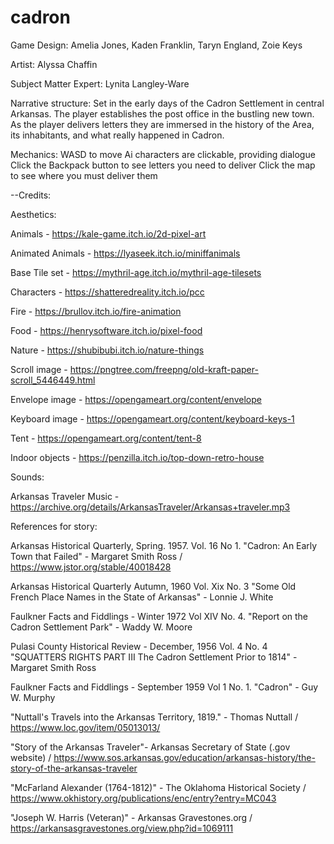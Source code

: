 # cadron

Game Design: Amelia Jones, Kaden Franklin, Taryn England, Zoie Keys

Artist: Alyssa Chaffin

Subject Matter Expert: Lynita Langley-Ware

Narrative structure:
  Set in the early days of the Cadron Settlement in central Arkansas. The player establishes the post office in the bustling new town. As the player delivers letters they are immersed in the history of the Area, its inhabitants, and what really happened in Cadron.

Mechanics:
  WASD to move
  Ai characters are clickable, providing dialogue
  Click the Backpack button to see letters you need to deliver
  Click the map to see where you must deliver them


--Credits:

Aesthetics:

Animals - https://kale-game.itch.io/2d-pixel-art

Animated Animals - https://lyaseek.itch.io/miniffanimals

Base Tile set - https://mythril-age.itch.io/mythril-age-tilesets

Characters - https://shatteredreality.itch.io/pcc

Fire - https://brullov.itch.io/fire-animation

Food - https://henrysoftware.itch.io/pixel-food

Nature - https://shubibubi.itch.io/nature-things

Scroll image - https://pngtree.com/freepng/old-kraft-paper-scroll_5446449.html

Envelope image - https://opengameart.org/content/envelope

Keyboard image - https://opengameart.org/content/keyboard-keys-1

Tent - https://opengameart.org/content/tent-8

Indoor objects - https://penzilla.itch.io/top-down-retro-house

Sounds:

Arkansas Traveler Music - https://archive.org/details/ArkansasTraveler/Arkansas+traveler.mp3


References for story:

Arkansas Historical Quarterly, Spring. 1957. Vol. 16 No 1. "Cadron: An Early Town that Failed" - Margaret Smith Ross / https://www.jstor.org/stable/40018428

Arkansas Historical Quarterly Autumn, 1960 Vol. Xix No. 3 "Some Old French Place Names in the State of Arkansas" - Lonnie J. White

Faulkner Facts and Fiddlings - Winter 1972 Vol XIV No. 4. "Report on the Cadron Settlement Park" - Waddy W. Moore

Pulasi County Historical Review - December, 1956 Vol. 4 No. 4  "SQUATTERS RIGHTS PART III The Cadron Settlement Prior to 1814" - Margaret Smith Ross

 Faulkner Facts and Fiddlings - September 1959 Vol 1 No. 1. "Cadron" - Guy W. Murphy

 "Nuttall's Travels into the Arkansas Territory, 1819." - Thomas Nuttall / https://www.loc.gov/item/05013013/

"Story of the Arkansas Traveler"- Arkansas Secretary of State (.gov website) / https://www.sos.arkansas.gov/education/arkansas-history/the-story-of-the-arkansas-traveler

"McFarland Alexander (1764-1812)" - The Oklahoma Historical Society / https://www.okhistory.org/publications/enc/entry?entry=MC043

"Joseph W. Harris (Veteran)" - Arkansas Gravestones.org / https://arkansasgravestones.org/view.php?id=1069111
